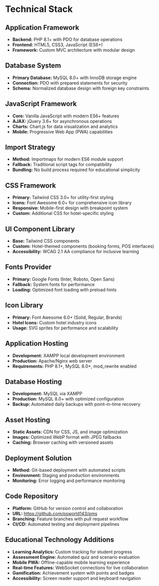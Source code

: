 # Technical Stack

## Application Framework
- **Backend:** PHP 8.1+ with PDO for database operations
- **Frontend:** HTML5, CSS3, JavaScript (ES6+)
- **Framework:** Custom MVC architecture with modular design

## Database System
- **Primary Database:** MySQL 8.0+ with InnoDB storage engine
- **Connection:** PDO with prepared statements for security
- **Schema:** Normalized database design with foreign key constraints

## JavaScript Framework
- **Core:** Vanilla JavaScript with modern ES6+ features
- **AJAX:** jQuery 3.6+ for asynchronous operations
- **Charts:** Chart.js for data visualization and analytics
- **Mobile:** Progressive Web App (PWA) capabilities

## Import Strategy
- **Method:** Importmaps for modern ES6 module support
- **Fallback:** Traditional script tags for compatibility
- **Bundling:** No build process required for educational simplicity

## CSS Framework
- **Primary:** Tailwind CSS 3.0+ for utility-first styling
- **Icons:** Font Awesome 6.0+ for comprehensive icon library
- **Responsive:** Mobile-first design with breakpoint system
- **Custom:** Additional CSS for hotel-specific styling

## UI Component Library
- **Base:** Tailwind CSS components
- **Custom:** Hotel-themed components (booking forms, POS interfaces)
- **Accessibility:** WCAG 2.1 AA compliance for inclusive learning

## Fonts Provider
- **Primary:** Google Fonts (Inter, Roboto, Open Sans)
- **Fallback:** System fonts for performance
- **Loading:** Optimized font loading with preload hints

## Icon Library
- **Primary:** Font Awesome 6.0+ (Solid, Regular, Brands)
- **Hotel Icons:** Custom hotel industry icons
- **Usage:** SVG sprites for performance and scalability

## Application Hosting
- **Development:** XAMPP local development environment
- **Production:** Apache/Nginx web server
- **Requirements:** PHP 8.1+, MySQL 8.0+, mod_rewrite enabled

## Database Hosting
- **Development:** MySQL via XAMPP
- **Production:** MySQL 8.0+ with optimized configuration
- **Backup:** Automated daily backups with point-in-time recovery

## Asset Hosting
- **Static Assets:** CDN for CSS, JS, and image optimization
- **Images:** Optimized WebP format with JPEG fallbacks
- **Caching:** Browser caching with versioned assets

## Deployment Solution
- **Method:** Git-based deployment with automated scripts
- **Environment:** Staging and production environments
- **Monitoring:** Error logging and performance monitoring

## Code Repository
- **Platform:** GitHub for version control and collaboration
- **URL:** https://github.com/psworld143/pms
- **Branching:** Feature branches with pull request workflow
- **CI/CD:** Automated testing and deployment pipelines

## Educational Technology Additions
- **Learning Analytics:** Custom tracking for student progress
- **Assessment Engine:** Automated quiz and scenario evaluation
- **Mobile PWA:** Offline-capable mobile learning experience
- **Real-time Features:** WebSocket connections for live collaboration
- **Gamification:** Achievement system with points and badges
- **Accessibility:** Screen reader support and keyboard navigation
